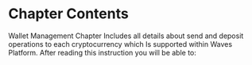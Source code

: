 # Chapter Contents

Wallet Management Chapter Includes all details about send and deposit operations to each cryptocurrency which Is supported within Waves Platform. After reading this instruction you will be able to:



